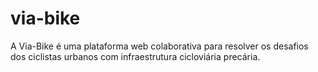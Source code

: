 # via-bike
A Via-Bike é uma plataforma web colaborativa para resolver os desafios dos ciclistas urbanos com infraestrutura cicloviária precária.
